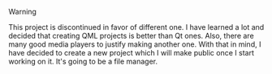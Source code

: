 > [!Warning]
> This project is discontinued in favor of different one. I have learned a lot and decided that creating QML projects is better than Qt ones.
> Also, there are many good media players to justify making another one.
> With that in mind, I have decided to create a new project which I will make public once I start working on it. It's going to be a file manager.
